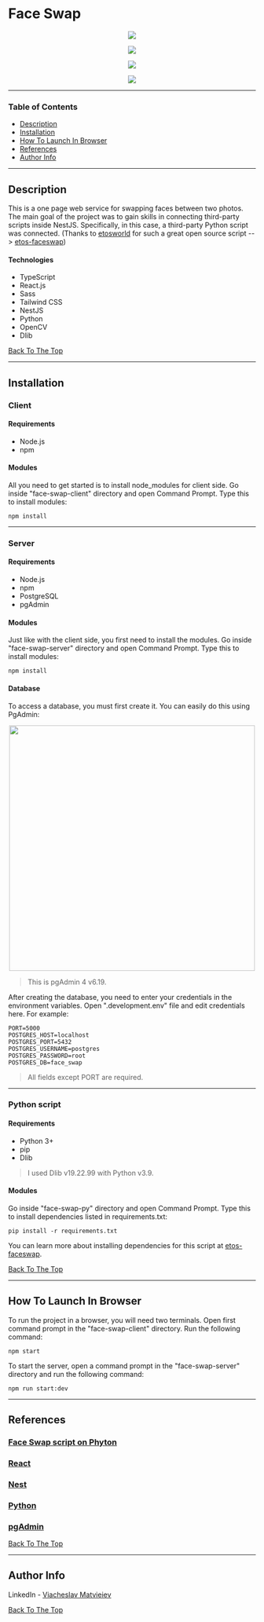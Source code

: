 # Face Swap

<p align="center"><img src="readme-images/Screenshot_1.jpg"></p>
<p align="center"><img src="readme-images/Screenshot_2.jpg"></p>
<p align="center"><img src="readme-images/Screenshot_3.jpg"></p>
<p align="center"><img src="readme-images/Screenshot_4.jpg"></p>

---

### Table of Contents

- [Description](#description)
- [Installation](#installation)
- [How To Launch In Browser](#how-to-launch-in-browser)
- [References](#references)
- [Author Info](#author-info)

---

## Description

This is a one page web service for swapping faces between two photos. The main goal of the project was to gain skills in connecting third-party scripts inside NestJS. Specifically, in this case, a third-party Python script was connected. (Thanks to [etosworld](https://github.com/etosworld) for such a great open source script --> [etos-faceswap](https://github.com/etosworld/etos-faceswap.git))

#### Technologies

- TypeScript
- React.js
- Sass
- Tailwind CSS
- NestJS
- Python
- OpenCV
- Dlib

[Back To The Top](#face-swap)

---

## Installation

### Client

#### Requirements

- Node.js
- npm

#### Modules

All you need to get started is to install node_modules for client side. Go inside "face-swap-client" directory and open Command Prompt. Type this to install modules:

```console
npm install
```

---

### Server

#### Requirements

- Node.js
- npm
- PostgreSQL
- pgAdmin

#### Modules

Just like with the client side, you first need to install the modules. Go inside "face-swap-server" directory and open Command Prompt. Type this to install modules:

```console
npm install
```

#### Database

To access a database, you must first create it. You can easily do this using PgAdmin:

<p align="center"><img src="readme-images/Screenshot_5.jpg" width="500"></p>

> This is pgAdmin 4 v6.19.

After creating the database, you need to enter your credentials in the environment variables. Open ".development.env" file and edit credentials here. For example:

```console
PORT=5000
POSTGRES_HOST=localhost
POSTGRES_PORT=5432
POSTGRES_USERNAME=postgres
POSTGRES_PASSWORD=root
POSTGRES_DB=face_swap
```

> All fields except PORT are required.

---

### Python script

#### Requirements

- Python 3+
- pip
- Dlib

> I used Dlib v19.22.99 with Python v3.9.

#### Modules

Go inside "face-swap-py" directory and open Command Prompt. Type this to install dependencies listed in requirements.txt:

```console
pip install -r requirements.txt
```

You can learn more about installing dependencies for this script at [etos-faceswap](https://github.com/etosworld/etos-faceswap.git).

[Back To The Top](#face-swap)

---

## How To Launch In Browser

To run the project in a browser, you will need two terminals. Open first command prompt in the "face-swap-client" directory. Run the following command:

```console
npm start
```

To start the server, open a command prompt in the "face-swap-server" directory and run the following command:

```console
npm run start:dev
```

---

## References

### [Face Swap script on Phyton](https://github.com/etosworld/etos-faceswap.git)

### [React](https://react.dev/)

### [Nest](https://nestjs.com/)

### [Python](https://www.python.org/)

### [pgAdmin](https://www.pgadmin.org/)

[Back To The Top](#face-swap)

---

## Author Info

LinkedIn - [Viacheslav Matvieiev](linkedin.com/in/viacheslav-matvieiev-87a554272)

[Back To The Top](#face-swap)

